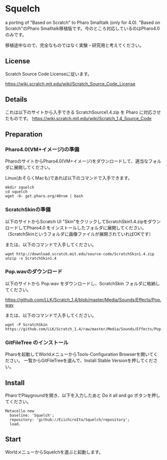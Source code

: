 # Squelch
a porting of "Based on Scratch" to Pharo Smalltalk (only for 4.0).
"Based on Scratch"のPharo Smalltalk移植版です。今のところ対応しているのはPharo4.0のみです。

移植途中なので、完全なものではなく実験・研究用と考えてください。

## License
Scratch Source Code Licenseに従います。

https://wiki.scratch.mit.edu/wiki/Scratch_Source_Code_License

## Details
これは以下のサイトから入手できる ScratchSource1.4.zip を Pharo に対応させたものです。
https://wiki.scratch.mit.edu/wiki/Scratch_1.4_Source_Code

## Preparation
### Pharo4.0(VM+イメージ)の準備
PharoのサイトからPharo4.0(VM+イメージ)をダウンロードして、適当なフォルダに展開してください。

Linux(おそらくMacも)であれば以下のコマンドで入手できます。

```
mkdir squelch
cd squelch
wget -O- get.pharo.org/40+vm | bash
```

### ScratchSkinの準備
以下のサイトからScratch UI "Skin"をクリックしてScratchSkin1.4.zipをダウンロードしてPharo4.0 をインストールしたフォルダに展開してください。（ScratchSkinというフォルダに画像ファイルが展開されていればOKです）

または、以下のコマンドで入手してください。

```
wget http://download.scratch.mit.edu/source-code/ScratchSkin1.4.zip
unzip -x ScratchSkin1.4
```

### Pop.wavのダウンロード
以下のサイトから Pop.wav をダウンロードし、ScratchSkin フォルダに格納してください。

https://github.com/LLK/Scratch_1.4/blob/master/Media/Sounds/Effects/Pop.wav

または、以下のコマンドで入手してください。

```
wget -P ScratchSkin https://github.com/LLK/Scratch_1.4/raw/master/Media/Sounds/Effects/Pop.wav
```

### GitFileTree のインストール
Pharoを起動してWorldメニューからTools-Configuration Browserを開いてください。
一覧からGitFileTreeを選んで、Install Stable Versionを押してください。

## Install
PharoでPlaygroundを開き、以下を入力したあと Do it all and go ボタンを押してください。

```
Metacello new
  baseline: 'Squelch';
  repository: 'github://EiichiroIto/Squelch/repository';
  load.
```

## Start
WorldメニューからSquelchを選ぶと起動します。


